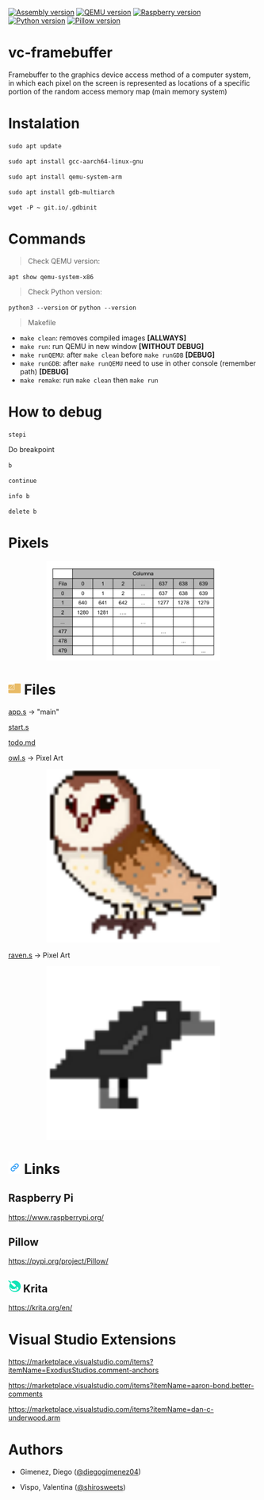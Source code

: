 [![Assembly version](https://img.shields.io/static/v1?label=Assembly&message=vARM8&color=FF6600&logo=assemblyscript)](ARMv8_Reference_Manual.pdf)
[![QEMU version](https://img.shields.io/static/v1?label=QEMU&message=1:4.2-3ubuntu6.16&color=FF6600&logo=qemu)](https://www.qemu.org/)
[![Raspberry version](https://img.shields.io/static/v1?label=Raspberry&message=3&color=d707ff&?style=plastic&logo=raspberry-pi)](https://www.raspberrypi.org/)
[![Python version](https://img.shields.io/static/v1?label=Python&message=>=v3.8.5&color=006dad&logo=python)](https://pypi.org/project/Pillow/)
[![Pillow version](https://img.shields.io/static/v1?label=Pillow&message=v8.2.0&color=006dad&logo=python)](https://pypi.org/project/Pillow/)

# vc-framebuffer
Framebuffer to the graphics device access method of a computer system, in which each pixel on the screen is represented as locations of a specific portion of the random access memory map (main memory system)

# Instalation
`sudo apt update`

`sudo apt install gcc-aarch64-linux-gnu`

`sudo apt install qemu-system-arm`

`sudo apt install gdb-multiarch`

`wget -P ~ git.io/.gdbinit`

# Commands
> Check QEMU version:

`apt show qemu-system-x86`

> Check Python version:

`python3 --version` or `python --version`

> Makefile
- `make clean`: removes compiled images **[ALLWAYS]**
- `make run`: run QEMU in new window **[WITHOUT DEBUG]**
- `make runQEMU`: after `make clean` before `make runGDB` **[DEBUG]**
- `make runGDB`: after `make runQEMU` need to use in other console (remember path) **[DEBUG]**
- `make remake`: run `make clean` then `make run`


# How to debug

`stepi`

Do breakpoint

`b`

`continue`

`info b`

`delete b`

# Pixels
<p align="center">
  <img src="assets/screens/e_pixels.png" width="350" title="pixels">
</p>

# <img src="assets/logos/files.svg" width="25" height="25" title="Files"> Files
[app.s](app.s) -> "main"

[start.s](start.s)

[todo.md](todo.md)

[owl.s](owl.s) -> Pixel Art
<p align="center">
  <img src="png/owl_100x100.png" width="350" title="doOwl">
</p>

[raven.s](raven.s) -> Pixel Art
<p align="center">
  <img src="png/raven_100x100.png" width="350" title="doRaven">
</p>

# <img src="assets/logos/url.svg" width="25" height="25"> Links
## Raspberry Pi
https://www.raspberrypi.org/

## Pillow
https://pypi.org/project/Pillow/

## <img src="assets/logos/krita.svg" width="25" height="25" title="Krita"> Krita
https://krita.org/en/

# Visual Studio Extensions
https://marketplace.visualstudio.com/items?itemName=ExodiusStudios.comment-anchors

https://marketplace.visualstudio.com/items?itemName=aaron-bond.better-comments

https://marketplace.visualstudio.com/items?itemName=dan-c-underwood.arm

# Authors

- Gimenez, Diego ([@diegogimenez04](https://github.com/diegogimenez04))

- Vispo, Valentina ([@shirosweets](https://github.com/shirosweets))
